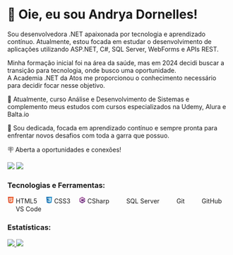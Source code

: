 # 👋 Oie, eu sou Andrya Dornelles!

Sou desenvolvedora .NET apaixonada por tecnologia e aprendizado contínuo. Atualmente, estou focada em estudar o desenvolvimento de aplicações utilizando ASP.NET, C#, SQL Server, WebForms e APIs REST. <br>

Minha formação inicial foi na área da saúde, mas em 2024 decidi buscar a transição para tecnologia, onde busco uma oportunidade. <br>
A Academia .NET da Atos me proporcionou o conhecimento necessário para decidir focar nesse objetivo.

:book: Atualmente, curso Análise e Desenvolvimento de Sistemas e complemento meus estudos com cursos especializados na Udemy, Alura e Balta.io

💼 Sou dedicada, focada em aprendizado contínuo e sempre pronta para enfrentar novos desafios com toda a garra que possuo.

🪧 Aberta a oportunidades e conexões! <br>

<a href="https://www.instagram.com/andryadornelles/" target="_blank"><img src="https://img.shields.io/badge/-Instagram-%23E4405F?style=for-the-badge&logo=instagram&logoColor=white" target="_blank"></a>
<a href="https://www.linkedin.com/in/andrya-dornelles/" target="_blank"><img src="https://img.shields.io/badge/-LinkedIn-%230077B5?style=for-the-badge&logo=linkedin&logoColor=white" target="_blank"></a> 
<br>

### Tecnologias e Ferramentas:
<div>
   <img src="https://raw.githubusercontent.com/devicons/devicon/master/icons/html5/html5-original.svg" width="15" height="15"> HTML5
   &nbsp;&nbsp;&nbsp;
   <img src="https://raw.githubusercontent.com/devicons/devicon/master/icons/css3/css3-original.svg" width="15" height="15"> CSS3
   &nbsp;&nbsp;&nbsp;
   <img src="https://raw.githubusercontent.com/devicons/devicon/master/icons/csharp/csharp-original.svg" width="15" height="15"> CSharp
   &nbsp;&nbsp;&nbsp;
   <img src="https://cdn.jsdelivr.net/gh/devicons/devicon@latest/icons/azuresqldatabase/azuresqldatabase-original.svg" width="15" height="15"/> SQL Server
   &nbsp;&nbsp;&nbsp;
   <img src="https://cdn.jsdelivr.net/gh/devicons/devicon@latest/icons/git/git-original.svg" width="15" height="15"/> Git
   &nbsp;&nbsp;&nbsp;
   <img src="https://cdn.jsdelivr.net/gh/devicons/devicon@latest/icons/github/github-original.svg" width="15" height="15"/> GitHub
   &nbsp;&nbsp;&nbsp;
   <img src="https://cdn.jsdelivr.net/gh/devicons/devicon@latest/icons/vscode/vscode-original.svg" width="15" height="15" /> VS Code
   &nbsp;&nbsp;&nbsp;
</div>

### Estatísticas: 
<div>
<a href="https://github.com/AndryaDornelles">
<img loading="lazy" height="170em" src="https://github-readme-stats.vercel.app/api/top-langs/?username=AndryaDornelles&layout=compact&langs_count=7&theme=catppuccin_latte"/>
<img loading="lazy" height="170em" src="https://github-readme-stats.vercel.app/api?username=AndryaDornelles&show_icons=true&theme=catppuccin_latte&include_all_commits=true&count_private=true"/>
</div>
